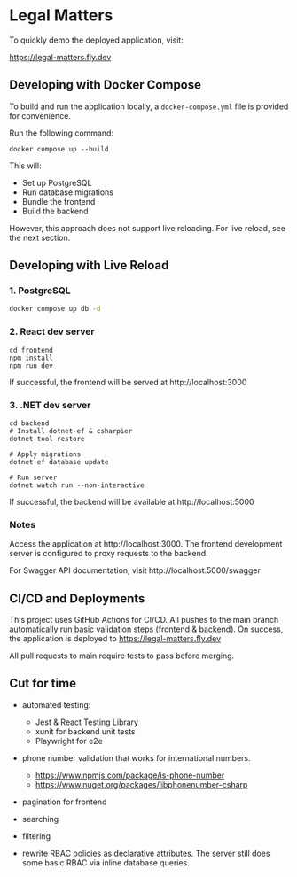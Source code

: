 # Legal Matters 

To quickly demo the deployed application, visit:

https://legal-matters.fly.dev


## Developing with Docker Compose

To build and run the application locally, a `docker-compose.yml` file is provided for convenience.

Run the following command:

```
docker compose up --build
```

This will:
- Set up PostgreSQL
- Run database migrations
- Bundle the frontend
- Build the backend

However, this approach does not support live reloading. For live reload, see the next section.

## Developing with Live Reload

### 1. PostgreSQL 

```bash
docker compose up db -d
```

### 2. React dev server

```
cd frontend
npm install
npm run dev
```

If successful, the frontend will be served at http://localhost:3000

### 3. .NET dev server

```
cd backend
# Install dotnet-ef & csharpier
dotnet tool restore

# Apply migrations
dotnet ef database update

# Run server
dotnet watch run --non-interactive
```

If successful, the backend will be available at http://localhost:5000

### Notes
Access the application at http://localhost:3000. The frontend development server is configured to proxy requests to the backend.

For Swagger API documentation, visit http://localhost:5000/swagger

## CI/CD and Deployments
This project uses GitHub Actions for CI/CD. All pushes to the main branch automatically run basic validation steps (frontend & backend). On success, the application is deployed to https://legal-matters.fly.dev

All pull requests to main require tests to pass before merging.


## Cut for time
- automated testing:
  - Jest & React Testing Library 
  - xunit for backend unit tests
  - Playwright for e2e

- phone number validation that works for international numbers. 
  - https://www.npmjs.com/package/is-phone-number
  - https://www.nuget.org/packages/libphonenumber-csharp
- pagination for frontend
- searching
- filtering
- rewrite RBAC policies as declarative attributes. The server still does some basic RBAC via inline database queries.
